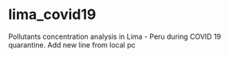 # lima_covid19
Pollutants concentration analysis in Lima - Peru during COVID 19 quarantine.
Add new line from local pc
